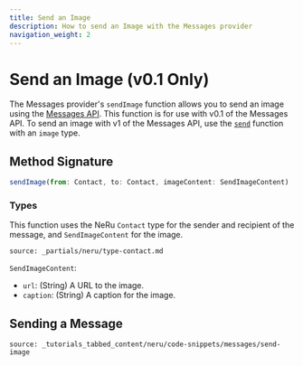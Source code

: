 ```yaml
---
title: Send an Image
description: How to send an Image with the Messages provider
navigation_weight: 2
---
```


# Send an Image (v0.1 Only)

The Messages provider's `sendImage` function allows you to send an image using the [Messages API](/messages/overview). This function is for use with v0.1 of the Messages API. To send an image with v1 of the Messages API, use the [`send`](/neru/code-snippets/messages-provider/send-message#v1) function with an `image` type.

## Method Signature
```javascript
sendImage(from: Contact, to: Contact, imageContent: SendImageContent)
```

### Types

This function uses the NeRu `Contact` type for the sender and recipient of the message, and `SendImageContent` for the image.

```partial
source: _partials/neru/type-contact.md
```

`SendImageContent`:

* `url`: (String) A URL to the image.
* `caption`: (String) A caption for the image.


## Sending a Message

```tabbed_content
source: _tutorials_tabbed_content/neru/code-snippets/messages/send-image
```